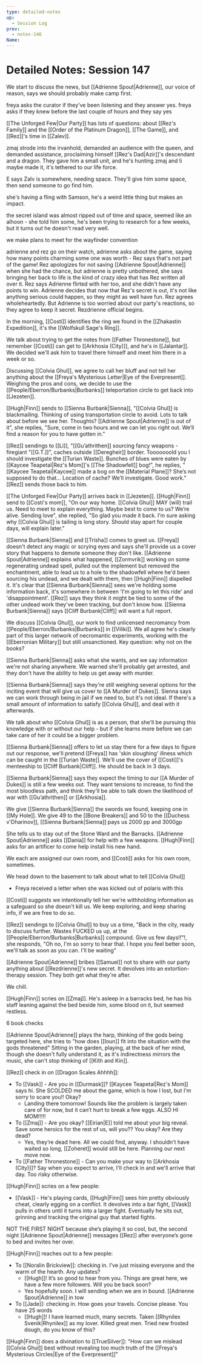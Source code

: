 ```yaml
---
type: detailed-notes
up:
  - Session Log
prev:
  - notes-146
Name:
---
```

# Detailed Notes: Session 147

We start to discuss the news, but [[Adrienne Spout|Adrienne]], our voice of reason, says we should probably make camp first. 

freya asks the curator if they've been listening and they answer yes. freya asks if they knew before the last couple of hours and they say yes

[[The Unforged Few|Our Party]] has lots of questions: about [[Rez's Family]] and the [[Order of the Platinum Dragon]], [[The Game]], and [[Rez]]'s time in [[Zalev]]. 

zmaj strode into the irvanhold, demanded an audience with the queen, and demanded assistance, proclaiming himself [[Rez's Dad|Azir]]'s descendant and a dragon. They gave him a small unit, and he's hunting zmaj and li maybe made it, it's tethered to our life force. 

E says Zalv is somewhere, needing space. They'll give him some space, then send someone to go find him. 

she's having a fling with Samson, he's a weird little thing but makes an impact. 

the secret island was almost ripped out of time and space, seemed like an alhoon - she told him some, he's been trying to research for a few weeks, but it turns out he doesn't read very well. 

we make plans to meet for the wayfinder convention 

adrienne and rez go on their watch, adrienne asks about the game, saying how many points charming some one was worth - Rez says that's not part of the game! Rez apologizes for not saving [[Adrienne Spout|Adrienne]] when she had the chance, but adrienne is pretty unbothered, she says bringing her back to life is the kind of crazy idea that has Rez written all over it. Rez says Adrienne flirted with her too, and she didn't have any points to win. Adrienne decides that now that Rez's secret is out, it's not like anything serious could happen, so they might as well have fun. Rez agrees wholeheartedly. But Adrienne is too worried about our party's reactions, so they agree to keep it secret. Rezdrienne official begins. 

In the morning, [[Costi]] identifies the ring we found in the [[Zhakastin Expedition]], it's the [[Wolfskull Sage's Ring]].

We talk about trying to get the notes from [[Father Thronestone]], but remember [[Costi]] can get to [[Arkhosia (City)]], and he's in [[Jalantar]]. We decided we'll ask him to travel there himself and meet him there in a week or so. 

Discussing [[Colvia Ghul]], we agree to call her bluff and not tell her anything about the [[Freya's Mysterious Letter|Eye of the Everpresent]]. Weighing the pros and cons, we decide to use the [[People/Eberron/Burbanks|Burbanks]] teleportation circle to get back into [[Jezeten]].

[[Hugh|Finn]] sends to [[Sienna Burbank|Sienna]], "[[Colvia Ghul]] is blackmailing. Thinking of using transportation circle to avoid. Lots to talk about before we see her. Thoughts? [[Adrienne Spout|Adrienne]] is out of it", she replies, "Sure, come in two hours and we can let you right out. We’ll find a reason for you to have gotten in."

[[Rez]] sendings to [[Li]], "[[Gu’athrithen]] sourcing fancy weapons - firegiant "[[G.T.]]", caches outside [[Deregheir]] border. Tooooooold you I should investigate the [[Turian Waste]]. Bunches of blues were eaten by [[Kaycee Teapetal|Rez's Mom]]'s [[The Shadowfell]] bog!", he replies, "[[Kaycee Teapetal|Kaycee]] made a bog on the [[Material Plane]]? She’s not supposed to do that… Location of cache? We’ll investigate. Good work." [[Rez]] sends those back to him. 

[[The Unforged Few|Our Party]] arrives back in [[Jezeten]]. [[Hugh|Finn]] send to [[Costi's mom]], "On our way home. [[Colvia Ghul]] MAY (will) trail us. Need to meet to explain everything. Maybe best to come to us? We’re alive. Sending love", she replied, "So glad you made it back. I’m sure asking why [[Colvia Ghul]] is tailing is long story. Should stay apart for couple days, will explain later."

[[Sienna Burbank|Sienna]] and [[Trisha]] comes to greet us. [[Freya]] doesn't detect any magic or scrying eyes and says she'll provide us a cover story that happens to demote someone they don't like. [[Adrienne Spout|Adrienne]] explains what happened, [[Zormvrik]] working on some regenerating undead spell, pulled out the implement but removed the enchantment, able to lead us to a hole to the shadowfell where he'd been sourcing his undead, and we dealt with them, then [[Hugh|Finn]] dispelled it. It's clear that [[Sienna Burbank|Sienna]] sees we're holding some information back, it's somewhere in between 'I'm going to let this ride' and 'disappointment'. [[Rez]] says they think it might be tied to some of the other undead work they've been tracking, but don't know how. [[Sienna Burbank|Sienna]] says [[Cliff Burbank|Cliff]] will want a full report. 

We discuss [[Colvia Ghul]], our work to find unlicensed necromancy from [[People/Eberron/Burbanks|Burbanks]] in [[Viliki]]. We all agree he's clearly part of this larger network of necromantic experiments, working with the [[Eberronian Military]] but still unsanctioned. Key question: why not on the books?

[[Sienna Burbank|Sienna]] asks what she wants, and we say information we're not sharing anywhere. We warned she'll probably get arrested, and they don't have the ability to help us get away with murder. 

[[Sienna Burbank|Sienna]] says they're still weighing several options for the inciting event that will give us cover to [[A Murder of Dukes]]. Sienna says we can work through being in jail if we need to, but it's not ideal. If there's a small amount of information to satisfy [[Colvia Ghul]], and deal with it afterwards. 

We talk about who [[Colvia Ghul]] is as a person, that she'll be pursuing this knowledge with or without our help - but if she learns more before we can take care of her it could be a bigger problem. 

[[Sienna Burbank|Sienna]] offers to let us stay there for a few days to figure out our response, we'll pretend [[Freya]] has 'skin sloughing' illness which can be caught in the [[Turian Waste]]. We'll use the cover of [[Costi]]'s menteeship to [[Cliff Burbank|Cliff]]. He should be back in 3 days. 

[[Sienna Burbank|Sienna]] says they expect the timing to our [[A Murder of Dukes]] is still a few weeks out. They want tensions to increase, to find the most bloodless path, and think they'll be able to talk down the likelihood of war with [[Gu’athrithen]] or [[Arkhosia]]. 

We give [[Sienna Burbank|Sienna]] the swords we found, keeping one in [[My Hole]]. We give 49 to the [[Bone Breakers]] and 50 to the [[Duchess v'Dharinov]], [[Sienna Burbank|Sienna]] pays us 2000 pp and 3000gp

She tells us to stay out of the Stone Ward and the Barracks. [[Adrienne Spout|Adrienne]] asks [[Dania]] for help with a few weapons. [[Hugh|Finn]] asks for an artificer to come help install his new hand. 

We each are assigned our own room, and [[Costi]] asks for his own room, sometimes.  

We head down to the basement to talk about what to tell [[Colvia Ghul]]
* Freya received a letter when she was kicked out of polaris with this 

[[Costi]] suggests we intentionally tell her we're withholding information as a safeguard so she doesn't kill us. We keep exploring, and keep sharing info, if we are free to do so. 

[[Rez]] sendings to [[Colvia Ghul]] to buy us a time, "Back in the city, ready to discuss further. Wastes FUCKED us up, at the [[People/Eberron/Burbanks|Burbanks]] compound. Give us few days!!"!, she responds, "Oh no, I'm so sorry to hear that. I hope you feel better soon, we'll talk as soon as you can. I'll be waiting" 

[[Adrienne Spout|Adrienne]] bribes [[Samuel]] not to share with our party anything about [[Rezdrienne]]'s new secret. It devolves into an extortion-therapy session. They both get what they're after. 

We chill.

[[Hugh|Finn]] scries on [[Zmaj]]. He's asleep in a barracks bed, he has his staff leaning against the bed beside him, some blood on it, but seemed restless. 

6 book checks

[[Adrienne Spout|Adrienne]] plays the harp, thinking of the gods being targeted here, she tries to "how does [[Ioun]] fit into the situation with the gods threatened" Sitting in the garden, playing, at the back of her mind, though she doesn't fully understand it, as it's indirectness mirrors the music, she can't stop thinking of [[Kith and Kin]]. 

[[Rez]] check in on [[Dragon Scales Ahhhh]]:

* To [[Vask]] - Are you in [[Durmask]]? [[Kaycee Teapetal|Rez's Mom]] says hi. She SCOLDED me about the game, which is how I lost, but I'm sorry to scare you!! Okay? 
	* Landing there tomorrow! Sounds like the problem is largely taken care of for now, but it can’t hurt to break a few eggs. ALSO HI MOM!!!!!
* To [[Zmaj]] - Are you okay? [[Eirian|E]] told me about your big reveal. Save some heroics for the rest of us, will you?? You okay? Are they dead? 
	* Yes, they’re dead here. All we could find, anyway. I shouldn’t have waited so long, [[Zoheret]] would still be here. Planning our next move now.
* To [[Father Thronestone]] - Can you make your way to [[Arkhosia (City)]]? Say when you expect to arrive, I'll check in and we'll arrive that day. Too risky otherwise. 

[[Hugh|Finn]] scries on a few people:
* [[Vask]] - He's playing cards, [[Hugh|Finn]] sees him pretty obviously cheat, clearly egging on a conflict. It devolves into a bar fight, [[Vask]] pulls in others until it turns into a larger fight. Eventually he sits out, grinning and tracking the original guy that started fights. 

NOT THE FIRST NIGHT because she’s playing it so cool, but, the second night [[Adrienne Spout|Adrienne]] messages [[Rez]] after everyone’s gone to bed and invites her over.

[[Hugh|Finn]] reaches out to a few people:
* To [[Noralin Brickview]]: checking in. I’ve just missing everyone and the warm of the hearth. Any updates? 
	* [[Hugh]]! It’s so good to hear from you. Things are great here, we have a few more followers. Will you be back soon?
	* Yes hopefully soon. I will sending when we are in bound. [[Adrienne Spout|Adrienne]] in tow
* To [[Jade]]: checking in. How goes your travels. Concise please. You have 25 words
	* [[Hugh]]! I have learned much, many secrets. Taken [[Rhynilex Svenik|Rhynilex]] as my lover. Killed great men. Tried new frosted dough, do you know of this? 

[[Hugh|Finn]] does a divination to [[TrueSilver]]: "How can we mislead [[Colvia Ghul]] best without revealing too much truth of the [[Freya's Mysterious Circles|Eye of the Everpresent]]"





